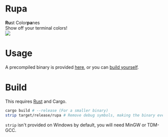 # Rupa
**Ru**st Color**pa**nes  
Show off your terminal colors!  
![](https://modeus.is-inside.me/uoICFLYH.png)

# Usage 
A precompiled binary is provided [here](https://github.com/Luvella/Rupa/releases), or you can [build yourself](#build).

# Build
This requires [Rust](https://rust-lang.org) and Cargo.  
```sh
cargo build # --release (For a smaller binary)
strip target/release/rupa # Remove debug symbols, making the binary even smaller 
```  
`strip` isn't provided on Windows by default, you will need MinGW or TDM-GCC.